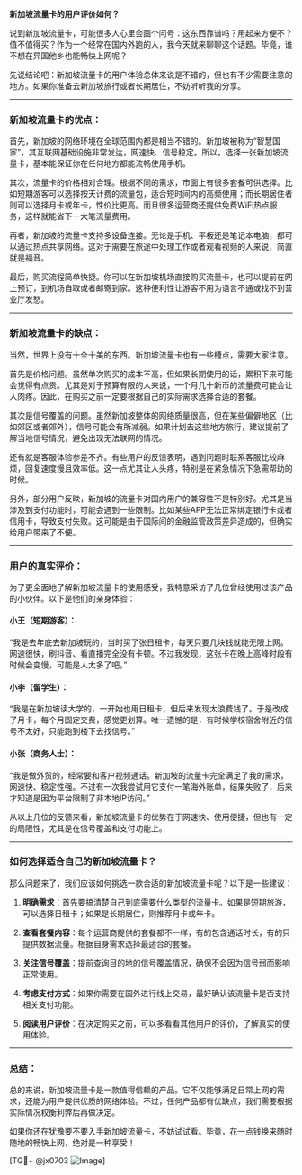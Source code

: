 **新加坡流量卡的用户评价如何？**

说到新加坡流量卡，可能很多人心里会画个问号：这东西靠谱吗？用起来方便不？值不值得买？作为一个经常在国内外跑的人，我今天就来聊聊这个话题。毕竟，谁不想在异国他乡也能畅快上网呢？

先说结论吧：新加坡流量卡的用户体验总体来说是不错的，但也有不少需要注意的地方。如果你准备去新加坡旅行或者长期居住，不妨听听我的分享。

---

### **新加坡流量卡的优点：**
首先，新加坡的网络环境在全球范围内都是相当不错的。新加坡被称为“智慧国家”，其互联网基础设施非常发达，网速快、信号稳定。所以，选择一张新加坡流量卡，基本能保证你在任何地方都能流畅使用手机。

其次，流量卡的价格相对合理。根据不同的需求，市面上有很多套餐可供选择。比如短期游客可以选择按天计费的流量包，适合短时间内的高频使用；而长期居住者则可以选择月卡或年卡，性价比更高。而且很多运营商还提供免费WiFi热点服务，这样就能省下一大笔流量费用。

再者，新加坡的流量卡支持多设备连接。无论是手机、平板还是笔记本电脑，都可以通过热点共享网络。这对于需要在旅途中处理工作或者观看视频的人来说，简直就是福音。

最后，购买流程简单快捷。你可以在新加坡机场直接购买流量卡，也可以提前在网上预订，到机场自取或者邮寄到家。这种便利性让游客不用为语言不通或找不到营业厅发愁。

---

### **新加坡流量卡的缺点：**
当然，世界上没有十全十美的东西。新加坡流量卡也有一些槽点，需要大家注意。

首先是价格问题。虽然单次购买的成本不高，但如果长期使用的话，累积下来可能会觉得有点贵。尤其是对于预算有限的人来说，一个月几十新币的流量费可能会让人肉疼。因此，在购买之前一定要根据自己的实际需求选择合适的套餐。

其次是信号覆盖的问题。虽然新加坡整体的网络质量很高，但在某些偏僻地区（比如郊区或者郊外），信号可能会有所减弱。如果计划去这些地方旅行，建议提前了解当地信号情况，避免出现无法联网的情况。

还有就是客服体验参差不齐。有些用户的反馈表明，遇到问题时联系客服比较麻烦，回复速度慢且效率低。这一点尤其让人头疼，特别是在紧急情况下急需帮助的时候。

另外，部分用户反映，新加坡的流量卡对国内用户的兼容性不是特别好。尤其是当涉及到支付功能时，可能会遇到一些限制。比如某些APP无法正常绑定银行卡或者信用卡，导致支付失败。这可能是由于国际间的金融监管政策差异造成的，但确实给用户带来了不便。

---

### **用户的真实评价：**
为了更全面地了解新加坡流量卡的使用感受，我特意采访了几位曾经使用过该产品的小伙伴。以下是他们的亲身体验：

#### 小王（短期游客）：
“我是去年底去新加坡玩的，当时买了张日租卡，每天只要几块钱就能无限上网。网速很快，刷抖音、看直播完全没有卡顿。不过我发现，这张卡在晚上高峰时段有时候会变慢，可能是人太多了吧。”

#### 小李（留学生）：
“我是在新加坡读大学的，一开始也用日租卡，但后来发现太浪费钱了。于是改成了月卡，每个月固定交费，感觉更划算。唯一遗憾的是，有时候学校宿舍附近的信号不太好，只能跑到楼下去找信号。”

#### 小张（商务人士）：
“我是做外贸的，经常要和客户视频通话。新加坡的流量卡完全满足了我的需求，网速快、稳定性强。不过有一次我尝试用它支付一笔海外账单，结果失败了，后来才知道是因为平台限制了非本地IP访问。”

从以上几位的反馈来看，新加坡流量卡的优势在于网速快、使用便捷，但也有一定的局限性，尤其是在信号覆盖和支付功能上。

---

### **如何选择适合自己的新加坡流量卡？**
那么问题来了，我们应该如何挑选一款合适的新加坡流量卡呢？以下是一些建议：

1. **明确需求**：首先要搞清楚自己到底需要什么类型的流量卡。如果是短期旅游，可以选择日租卡；如果是长期居住，则推荐月卡或年卡。
   
2. **查看套餐内容**：每个运营商提供的套餐都不一样，有的包含通话时长，有的只提供数据流量。根据自身需求选择最适合的套餐。

3. **关注信号覆盖**：提前查询目的地的信号覆盖情况，确保不会因为信号弱而影响正常使用。

4. **考虑支付方式**：如果你需要在国外进行线上交易，最好确认该流量卡是否支持相关支付功能。

5. **阅读用户评价**：在决定购买之前，可以多看看其他用户的评价，了解真实的使用体验。

---

### **总结：**
总的来说，新加坡流量卡是一款值得信赖的产品。它不仅能够满足日常上网的需求，还能为用户提供优质的网络体验。不过，任何产品都有优缺点，我们需要根据实际情况权衡利弊后再做决定。

如果你还在犹豫要不要入手新加坡流量卡，不妨试试看。毕竟，花一点钱换来随时随地的畅快上网，绝对是一种享受！

[TG💪+ @jx0703 ![Image](https://github.com/user-attachments/assets/dbca1d08-cadb-493c-b0ec-ad6f7a83f270)]